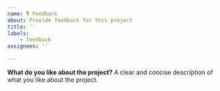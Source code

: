 ```yaml
---
name: 🎙️ Feedback
about: Provide feedback for this project
title: ''
labels:
    - feedback
assignees: ''

---
```


**What do you like about the project?**
A clear and concise description of what you like about the project.

<!-- ** Recommended **

- Assign a Feedback 

    On you right hand side, you can set Assignees by Clicking setting button next to it.

- Subscribe to a Team

    At the end of your Feeback template, please mention team you would like to subscribe for this feedback for future updates. You can mention teams in Github 
    
    Example:  @Fiserv/fiserv-developer)

-->
